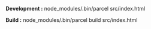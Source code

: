 
**Development :** node_modules/.bin/parcel src/index.html

**Build :** node_modules/.bin/parcel build src/index.html